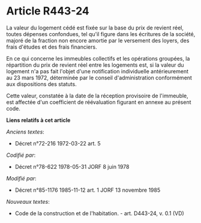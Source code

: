 # Article R443-24

La valeur du logement cédé est fixée sur la base du prix de revient réel, toutes dépenses confondues, tel qu'il figure dans
les écritures de la société, majoré de la fraction non encore amortie par le versement des loyers, des frais d'études et des
frais financiers.

En ce qui concerne les immeubles collectifs et les opérations groupées, la répartition du prix de revient réel entre les
logements est, si la valeur du logement n'a pas fait l'objet d'une notification individuelle antérieurement au 23 mars 1972,
déterminée par le conseil d'administration conformément aux dispositions des statuts.

Cette valeur, constatée à la date de la réception provisoire de l'immeuble, est affectée d'un coefficient de réévaluation
figurant en annexe au présent code.

**Liens relatifs à cet article**

_Anciens textes_:

  - Décret n°72-216 1972-03-22 art. 5

_Codifié par_:

  - Décret n°78-622 1978-05-31 JORF 8 juin 1978

_Modifié par_:

  - Décret n°85-1176 1985-11-12 art. 1 JORF 13 novembre 1985

_Nouveaux textes_:

  - Code de la construction et de l'habitation. - art. D443-24, v. 0.1 (VD)
